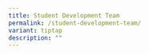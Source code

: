 ```yaml
---
title: Student Development Team
permalink: /student-development-team/
variant: tiptap
description: ""
---
```

